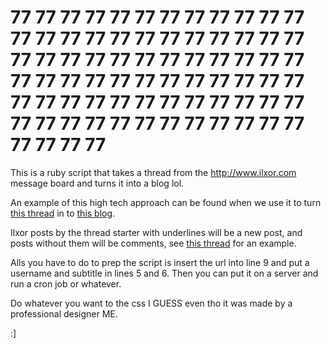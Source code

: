 # 77 77 77 77 77 77 77 77 77 77 77 77 77 77 77 77 77 77 77 77 77 77 77 77 77 77 77 77 77 77 77 77 77 77 77 77 77 77 77 77 77 77 77 77 77 77 77 77 77 77 77 77 77 77 77 77 77 77 77 77 77 77 77 77 77 77 77 77 77 77 77 77 77 77 77 77

This is a ruby script that takes a thread from the http://www.ilxor.com message board and turns it into a blog lol. 

An example of this high tech approach can be found when we use it to turn [this thread](http://www.ilxor.com/ILX/ThreadSelectedControllerServlet?boardid=40&threadid=105715) in to [this blog](http://scoopsnoodle.com/77/).

Ilxor posts by the thread starter with underlines will be a new post, and posts without them will be comments, see [this thread](http://www.ilxor.com/ILX/ThreadSelectedControllerServlet?boardid=40&threadid=105715) for an example.

Alls you have to do to prep the script is insert the url into line 9 and put a username and subtitle in lines 5 and 6. Then you can put it on a server and run a cron job or whatever.

Do whatever you want to the css I GUESS even tho it was made by a professional designer ME.

:]